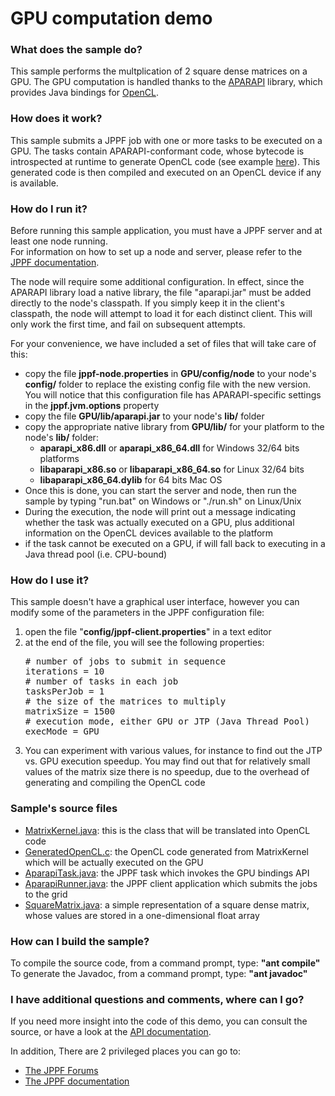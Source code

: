 # GPU computation demo

<h3>What does the sample do?</h3>
This sample performs the multplication of 2 square dense matrices on a GPU.
The GPU computation is handled thanks to the <a href="http://code.google.com/p/aparapi/">APARAPI</a> library, which provides Java bindings for <a href="http://www.khronos.org/opencl/">OpenCL</a>.

<h3>How does it work?</h3>
This sample submits a JPPF job with one or more tasks to be executed on a GPU.
The tasks contain APARAPI-conformant code, whose bytecode is introspected at runtime to generate OpenCL code (see example <a href="src/org/jppf/example/aparapi/GeneratedOpenCL.c">here</a>).
This generated code is then compiled and executed on an OpenCL device if any is available.

<h3>How do I run it?</h3>
Before running this sample application, you must have a JPPF server and at least one node running.<br>
For information on how to set up a node and server, please refer to the <a href="https://www.jppf.org/doc/6.0">JPPF documentation</a>.<br>

<p>The node will require some additional configuration. In effect, since the APARAPI library load a native library, the file "aparapi.jar" must be added directly to the node's classpath.
If you simply keep it in the client's classpath, the node will attempt to load it for each distinct client. This will only work the first time, and fail on subsequent attempts.<br/>

<p>For your convenience, we have included a set of files that will take care of this:
<ul class="samplesList">
  <li>copy the file <b>jppf-node.properties</b> in <b>GPU/config/node</b> to your node's <b>config/</b> folder to replace the existing config file with the new version.
  You will notice that this configuration file has APARAPI-specific settings in the <b>jppf.jvm.options</b> property</li>
  <li>copy the file <b>GPU/lib/aparapi.jar</b> to your node's <b>lib/</b> folder</li>
  <li>copy the appropriate native library from <b>GPU/lib/</b> for your platform to the node's <b>lib/</b> folder:
    <ul class="samplesList">
      <li><b>aparapi_x86.dll</b> or <b>aparapi_x86_64.dll</b> for Windows 32/64 bits platforms</li>
      <li><b>libaparapi_x86.so</b> or <b>libaparapi_x86_64.so</b> for Linux 32/64 bits</li>
      <li><b>libaparapi_x86_64.dylib</b> for 64 bits Mac OS</li>
    </ul>
  </li>
  <li>Once this is done, you can start the server and node, then run the sample by typing "run.bat" on Windows or "./run.sh" on Linux/Unix</li>
  <li>During the execution, the node will print out a message indicating whether the task was actually executed on a GPU, plus additional information on the OpenCL devices available to the platform</li>
  <li>if the task cannot be executed on a GPU, if will fall back to executing in a Java thread pool (i.e. CPU-bound)
</ul>

<h3>How do I use it?</h3>
<p>This sample doesn't have a graphical user interface, however you can modify some of the parameters in the JPPF configuration file:
<ol>
  <li>open the file "<b>config/jppf-client.properties</b>" in a text editor</li>
  <li>at the end of the file, you will see the following properties:
<pre class="prettyprint lang-conf">
# number of jobs to submit in sequence</font>
iterations = 10
# number of tasks in each job</font>
tasksPerJob = 1
# the size of the matrices to multiply</font>
matrixSize = 1500
# execution mode, either GPU or JTP (Java Thread Pool)
execMode = GPU
</pre>
  </li>
  <li>You can experiment with various values, for instance to find out the JTP vs. GPU execution speedup.
  You may find out that for relatively small values of the matrix size there is no speedup, due to the overhead of generating and compiling the OpenCL code</li>
</ol>

<h3>Sample's source files</h3>
<ul class="samplesList">
  <li><a href="src/org/jppf/example/aparapi/MatrixKernel.java">MatrixKernel.java</a>: this is the class that will be translated into OpenCL code</li>
  <li><a href="src/org/jppf/example/aparapi/GeneratedOpenCL.c">GeneratedOpenCL.c</a>: the OpenCL code generated from MatrixKernel which will be actually executed on the GPU</li>
  <li><a href="src/org/jppf/example/aparapi/AparapiTask.java">AparapiTask.java</a>: the JPPF task which invokes the GPU bindings API</li>
  <li><a href="src/org/jppf/example/aparapi/AparapiRunner.java">AparapiRunner.java</a>: the JPPF client application which submits the jobs to the grid</li>
  <li><a href="src/org/jppf/example/aparapi/SquareMatrix.java">SquareMatrix.java</a>: a simple representation of a square dense matrix, whose values are stored in a one-dimensional float array</li>
</ul>

<h3>How can I build the sample?</h3>
To compile the source code, from a command prompt, type: <b>&quot;ant compile&quot;</b><br>
To generate the Javadoc, from a command prompt, type: <b>&quot;ant javadoc&quot;</b>

<h3>I have additional questions and comments, where can I go?</h3>
<p>If you need more insight into the code of this demo, you can consult the source, or have a look at the
<a href="javadoc/index.html">API documentation</a>.
<p>In addition, There are 2 privileged places you can go to:
<ul>
  <li><a href="https://www.jppf.org/forums"/>The JPPF Forums</a></li>
  <li><a href="https://www.jppf.org/doc/6.0">The JPPF documentation</a></li>
</ul>

